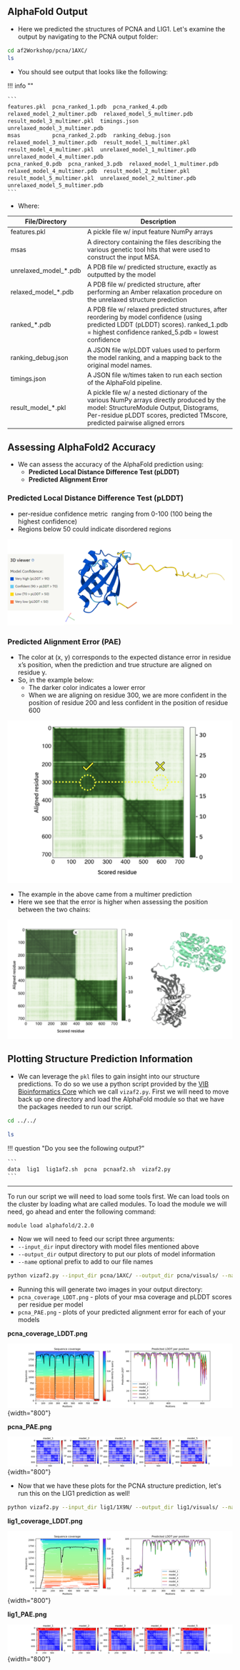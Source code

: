 ## AlphaFold Output

 - Here we predicted the structures of PCNA and LIG1. Let's examine the output by navigating to the PCNA output folder:
 
 ```bash
 cd af2Workshop/pcna/1AXC/
 ls 
 ```
 - You should see output that looks like the following:

!!! info ""

    ```
    features.pkl  pcna_ranked_1.pdb  pcna_ranked_4.pdb                  relaxed_model_2_multimer.pdb  relaxed_model_5_multimer.pdb  result_model_3_multimer.pkl  timings.json                    unrelaxed_model_3_multimer.pdb
    msas          pcna_ranked_2.pdb  ranking_debug.json            relaxed_model_3_multimer.pdb  result_model_1_multimer.pkl   result_model_4_multimer.pkl  unrelaxed_model_1_multimer.pdb  unrelaxed_model_4_multimer.pdb
    pcna_ranked_0.pdb  pcna_ranked_3.pdb  relaxed_model_1_multimer.pdb  relaxed_model_4_multimer.pdb  result_model_2_multimer.pkl   result_model_5_multimer.pkl  unrelaxed_model_2_multimer.pdb  unrelaxed_model_5_multimer.pdb
    ```
 
 - Where:
 
|File/Directory|Description|
|-|-|
|features.pkl|A pickle file w/ input feature NumPy arrays|
|msas|A directory containing the files describing the various genetic tool hits that were used to construct the input MSA.|
|unrelaxed_model_\*.pdb|A PDB file w/ predicted structure, exactly as outputted by the model|
|relaxed_model_\*.pdb|A PDB file w/ predicted structure, after performing an Amber relaxation procedure on the unrelaxed structure prediction|
|ranked_\*.pdb |A PDB file w/ relaxed predicted structures, after reordering by model confidence (using predicted LDDT (pLDDT) scores). ranked_1.pdb = highest confidence ranked_5.pdb = lowest confidence|
|ranking_debug.json|A JSON file w/pLDDT values used to perform the model ranking, and a mapping back to the original model names.|
|timings.json|A JSON file w/times taken to run each section of the AlphaFold pipeline.|
|result_model_\*.pkl| A pickle file w/ a nested dictionary of the various NumPy arrays directly produced by the model: StructureModule Output, Distograms, Per-residue pLDDT scores, predicted TMscore, predicted pairwise aligned errors |

## Assessing AlphaFold2 Accuracy 

- We can assess the accuracy of the AlphaFold prediction using:
    - **Predicted Local Distance Difference Test (pLDDT)**
    - **Predicted Alignment Error**

### Predicted Local Distance Difference Test (pLDDT)

- per-residue confidence metric  ranging from 0-100 (100 being the highest confidence)
- Regions below 50 could indicate disordered regions

![](images/plddt.png)

### Predicted Alignment Error (PAE)

- The color at (x, y) corresponds to the expected distance error in residue x’s position, when the prediction and true structure are aligned on residue y.
- So, in the example below:
    - The darker color indicates a lower error
    - When we are aligning on residue 300, we are more confident in the position of residue 200 and less confident in the position of residue 600

![](images/pae.png)

- The example in the above came from a multimer prediction
- Here we see that the error is higher when assessing the position between the two chains:

![](images/pae_multimer.png)

## Plotting Structure Prediction Information

- We can leverage the `pkl` files to gain insight into our structure predictions. To do so we use a python script provided by the [VIB Bioinformatics Core](https://elearning.bits.vib.be/courses/alphafold/lessons/alphafold-on-the-hpc/topic/alphafold-outputs/) which we call `vizaf2.py`. First we will need to move back up one directory and load the AlphaFold module so that we have the packages needed to run our script.

```bash
cd ../../
```

```bash
ls
```

!!! question "Do you see the following output?"

    ```
    data  lig1  lig1af2.sh  pcna  pcnaaf2.sh  vizaf2.py
    ```

---

To run our script we will need to load some tools first. We can load tools on the cluster by loading what are called modules. To load the module we will need, go ahead and enter the following command:

```bash
module load alphafold/2.2.0
```

- Now we will need to feed our script three arguments:
 - `--input_dir` input directory with model files mentioned above
 - `--output_dir` output directory to put our plots of model information
 - `--name` optional prefix to add to our file names

```bash
python vizaf2.py --input_dir pcna/1AXC/ --output_dir pcna/visuals/ --name pcna
```

- Running this will generate two images in your output directory:
 - `pcna_coverage_LDDT.png` - plots of your msa coverage and pLDDT scores per residue per model
 - `pcna_PAE.png` - plots of your predicted alignment error for each of your models

**pcna_coverage_LDDT.png**

![](images/pcna_coverage_LDDT.png){width="800"}

**pcna_PAE.png**

![](images/pcna_PAE.png){width="800"}

- Now that we have these plots for the PCNA structure prediction, let's run this on the LIG1 prediction as well!

```bash
python vizaf2.py --input_dir lig1/1X9N/ --output_dir lig1/visuals/ --name lig1
```

**lig1_coverage_LDDT.png**

![](images/lig1_coverage_LDDT.png){width="800"}

**lig1_PAE.png**

![](images/lig1_PAE.png){width="800"}


